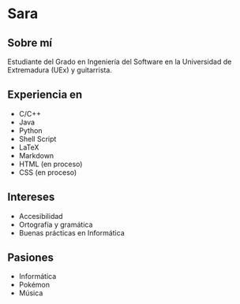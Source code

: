 # Sara

## Sobre mí

Estudiante del Grado en Ingeniería del Software en la Universidad de Extremadura (UEx) y guitarrista.

## Experiencia en

- C/C++
- Java
- Python
- Shell Script
- LaTeX
- Markdown
- HTML (en proceso)
- CSS (en proceso)

## Intereses

- Accesibilidad
- Ortografía y gramática
- Buenas prácticas en Informática

## Pasiones

- Informática
- Pokémon
- Música
